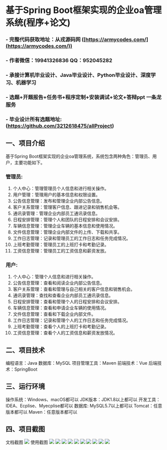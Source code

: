 基于Spring Boot框架实现的企业oa管理系统(程序+论文)
=
### - 完整代码获取地址：从戎源码网 ([https://armycodes.com/](https://armycodes.com/))
### - 作者微信：19941326836  QQ：952045282 
### - 承接计算机毕业设计、Java毕业设计、Python毕业设计、深度学习、机器学习
### - 选题+开题报告+任务书+程序定制+安装调试+论文+答辩ppt 一条龙服务
### - 毕业设计所有选题地址:(https://github.com/3212618475/allProject)


一、项目介绍
---
基于Spring Boot框架实现的企业oa管理系统，系统包含两种角色：管理员、用户，主要功能如下。


### 管理员:
1. 个人中心：管理管理员个人信息和进行相关操作。
2. 用户管理：管理用户的基本信息和权限设置。
3. 公告信息管理：发布和管理企业内部公告信息。
4. 客户关系管理：管理客户信息、跟进记录和销售机会等。
5. 通讯录管理：管理企业内部员工通讯录信息。
6. 日程安排管理：管理个人和团队的日程安排和会议安排。
7. 车辆信息管理：管理企业车辆的基本信息和使用情况。
8. 文件信息管理：管理企业内部文件的上传、下载和共享。
9. 工作日志管理：记录和管理员工的工作日志和任务完成情况。
10. 上班考勤管理：管理员工的上班打卡和考勤记录。
11. 工资信息管理：管理员工的工资信息和薪资发放。
  
### 用户:
1. 个人中心：管理个人信息和进行相关操作。
2. 公告信息管理：查看和阅读企业内部公告信息。
3. 客户关系管理：查看和管理与自己相关的客户信息和销售机会。
4. 通讯录管理：查找和查看企业内部员工通讯录信息。
5. 日程安排管理：查看和管理个人的日程安排和会议安排。
6. 车辆信息管理：查看和申请企业车辆的使用情况。
7. 文件信息管理：查看和下载企业内部文件。
8. 工作日志管理：记录和管理个人的工作日志和任务完成情况。
9. 上班考勤管理：查看个人的上班打卡和考勤记录。
10. 工资信息管理：查看个人的工资信息和薪资发放情况。

  
二、项目技术
---
编程语言：Java
数据库：MySQL
项目管理工具：Maven
前端技术：Vue
后端技术：SpringBoot

三、运行环境
---
操作系统：Windows、macOS都可以
JDK版本：JDK1.8以上都可以
开发工具：IDEA、Ecplise、Myecplise都可以
数据库: MySQL5.7以上都可以
Tomcat：任意版本都可以
Maven：任意版本都可以

四、项目截图
---
文档截图
![](limage/2.png)
使用截图
![](image/1.png)
![](image/2.png)
![](image/3.png)
![](image/4.png)
![](image/5.png)
![](image/6.png)
![](image/7.png)
![](image/8.png)
![](image/9.png)
![](image/10.png)
